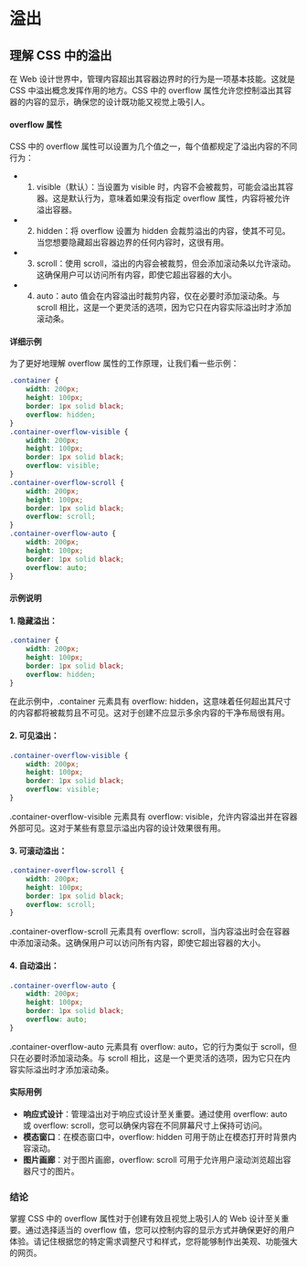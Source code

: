 # 溢出

## 理解 CSS 中的溢出

在 Web 设计世界中，管理内容超出其容器边界时的行为是一项基本技能。这就是 CSS 中溢出概念发挥作用的地方。CSS 中的 overflow 属性允许您控制溢出其容器的内容的显示，确保您的设计既功能又视觉上吸引人。

#### overflow 属性

CSS 中的 overflow 属性可以设置为几个值之一，每个值都规定了溢出内容的不同行为：

- 1. visible（默认）：当设置为 visible 时，内容不会被裁剪，可能会溢出其容器。这是默认行为，意味着如果没有指定 overflow 属性，内容将被允许溢出容器。
- 2. hidden：将 overflow 设置为 hidden 会裁剪溢出的内容，使其不可见。当您想要隐藏超出容器边界的任何内容时，这很有用。
- 3. scroll：使用 scroll，溢出的内容会被裁剪，但会添加滚动条以允许滚动。这确保用户可以访问所有内容，即使它超出容器的大小。
- 4. auto：auto 值会在内容溢出时裁剪内容，仅在必要时添加滚动条。与 scroll 相比，这是一个更灵活的选项，因为它只在内容实际溢出时才添加滚动条。

#### 详细示例

为了更好地理解 overflow 属性的工作原理，让我们看一些示例：

```css
.container {
    width: 200px;
    height: 100px;
    border: 1px solid black;
    overflow: hidden;
}
.container-overflow-visible {
    width: 200px;
    height: 100px;
    border: 1px solid black;
    overflow: visible;
}
.container-overflow-scroll {
    width: 200px;
    height: 100px;
    border: 1px solid black;
    overflow: scroll;
}
.container-overflow-auto {
    width: 200px;
    height: 100px;
    border: 1px solid black;
    overflow: auto;
}
```

#### 示例说明

#### 1. 隐藏溢出：

```css
.container {
    width: 200px;
    height: 100px;
    border: 1px solid black;
    overflow: hidden;
}
```

在此示例中，.container 元素具有 overflow: hidden，这意味着任何超出其尺寸的内容都将被裁剪且不可见。这对于创建不应显示多余内容的干净布局很有用。

#### 2. 可见溢出：

```css
.container-overflow-visible {
    width: 200px;
    height: 100px;
    border: 1px solid black;
    overflow: visible;
}
```

.container-overflow-visible 元素具有 overflow: visible，允许内容溢出并在容器外部可见。这对于某些有意显示溢出内容的设计效果很有用。

#### 3. 可滚动溢出：

```css
.container-overflow-scroll {
    width: 200px;
    height: 100px;
    border: 1px solid black;
    overflow: scroll;
}
```

.container-overflow-scroll 元素具有 overflow: scroll，当内容溢出时会在容器中添加滚动条。这确保用户可以访问所有内容，即使它超出容器的大小。

#### 4. 自动溢出：

```css
.container-overflow-auto {
    width: 200px;
    height: 100px;
    border: 1px solid black;
    overflow: auto;
}
```

.container-overflow-auto 元素具有 overflow: auto，它的行为类似于 scroll，但只在必要时添加滚动条。与 scroll 相比，这是一个更灵活的选项，因为它只在内容实际溢出时才添加滚动条。

#### 实际用例

- **响应式设计**：管理溢出对于响应式设计至关重要。通过使用 overflow: auto 或 overflow: scroll，您可以确保内容在不同屏幕尺寸上保持可访问。
- **模态窗口**：在模态窗口中，overflow: hidden 可用于防止在模态打开时背景内容滚动。
- **图片画廊**：对于图片画廊，overflow: scroll 可用于允许用户滚动浏览超出容器尺寸的图片。

### 结论

掌握 CSS 中的 overflow 属性对于创建有效且视觉上吸引人的 Web 设计至关重要。通过选择适当的 overflow 值，您可以控制内容的显示方式并确保更好的用户体验。请记住根据您的特定需求调整尺寸和样式，您将能够制作出美观、功能强大的网页。

